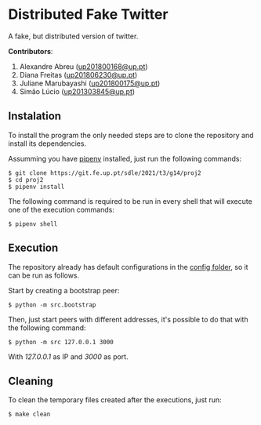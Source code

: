 # Distributed Fake Twitter 

A fake, but distributed version of twitter. 

**Contributors**:

1. Alexandre Abreu ([up201800168@up.pt](mailto:up201800168@up.pt))
2. Diana Freitas ([up201806230@up.pt](mailto:up201806230@up.pt))
3. Juliane Marubayashi ([up201800175@up.pt](mailto:up201800175@up.pt))
4. Simão Lúcio ([up201303845@up.pt](mailto:up201303845@up.pt))

## Instalation

To install the program the only needed steps are to clone the repository and install its dependencies.

Assumming you have [pipenv](https://pypi.org/project/pipenv/) installed, just run the following commands:

```console
$ git clone https://git.fe.up.pt/sdle/2021/t3/g14/proj2
$ cd proj2
$ pipenv install
```

The following command is required to be run in every shell that will execute one of the execution commands:

```console
$ pipenv shell
```

## Execution

The repository already has default configurations in the [config folder](config/), so it can be run as follows.

Start by creating a bootstrap peer:

```console
$ python -m src.bootstrap
```

Then, just start peers with different addresses, it's possible to do that with the following command:

```console
$ python -m src 127.0.0.1 3000
```

With _127.0.0.1_ as IP and _3000_ as port.

## Cleaning

To clean the temporary files created after the executions, just run:

```console
$ make clean
```
